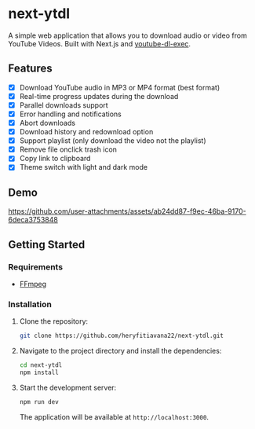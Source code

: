 # next-ytdl
A simple web application that allows you to download audio or video from YouTube Videos. Built with Next.js and [youtube-dl-exec](https://github.com/microlinkhq/youtube-dl-exec).

## Features

- [x] Download YouTube audio in MP3 or MP4 format (best format)
- [x] Real-time progress updates during the download
- [x] Parallel downloads support
- [x] Error handling and notifications
- [x] Abort downloads
- [x] Download history and redownload option
- [x] Support playlist (only download the video not the playlist)
- [x] Remove file onclick trash icon
- [x] Copy link to clipboard 
- [x] Theme switch with light and dark mode

## Demo




https://github.com/user-attachments/assets/ab24dd87-f9ec-46ba-9170-6deca3753848


## Getting Started

### Requirements

- [FFmpeg](https://ffmpeg.org/download.html)

### Installation

1. Clone the repository:

   ```bash
   git clone https://github.com/heryfitiavana22/next-ytdl.git
   ```

2. Navigate to the project directory and install the dependencies:

   ```bash
   cd next-ytdl
   npm install
   ```

3. Start the development server:

   ```bash
   npm run dev
   ```

   The application will be available at `http://localhost:3000`.

